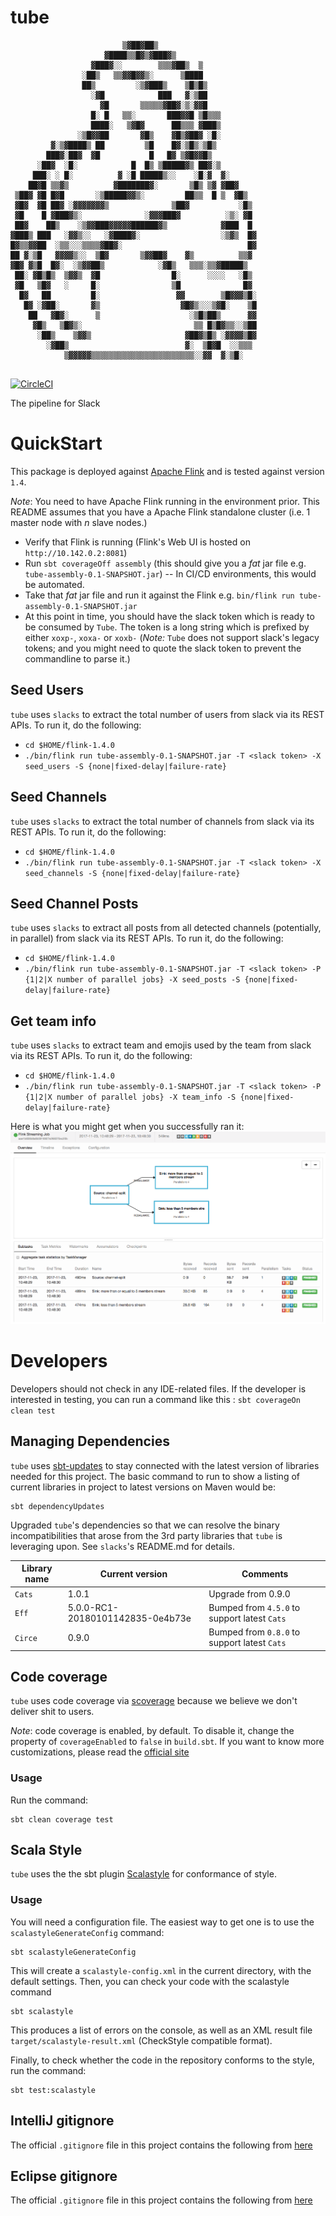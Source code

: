 # tube

```
                         ▒▓██▓██▒
                     ▓████▒▒█▓▒▓███▓▒
                  ▓███▓░░        ▒▒▒▓██▒  ▒
                ░██▒   ▒▒▓▓█▓▓▒░      ▒████
                ██▒         ░▒▓███▒    ▒█▒█▒
                  ░▓█            ███   ▓░▒██
                    ▓█       ▒▒▒▒▒▓██▓░▒░▓▓█
                  █░ █   ▒▒░       ███▓▓█ ▒█▒▒▒
                  ████░   ▒▓█▓      ██▒▒▒ ▓███▒
               ░▒█▓▓██       ▓█▒    ▓█▒▓██▓ ░█░
         ▓░▒▓████▒ ██         ▒█    █▓░▒█▒░▒█▒
        ███▓░██▓  ▓█           █   █▓ ▒▓█▓▓█▒
      ░██▓  ░█░            █  █▒ ▒█████▓▒ ██▓░▒
     ███░ ░ █░          ▓ ░█ █████▒░░    ░█░▓  ▓░
    ██▓█ ▒▒▓▒          ▓███████▓░       ▒█▒ ▒▓ ▓██▓
 ▒██▓ ▓█ █▓█       ░▒█████▓▓▒░         ██▒▒  █ ▒  ▓█▒
 ▓█▓  ▓█ ██▓ ░▓▓▓▓▓▓▓▒              ▒██▓           ░█▒
 ▓█    █ ▓███▓▒░              ░▓▓▓███▓          ░▒░ ▓█
 ██▓    ██▒    ░▒▓▓███▓▓▓▓▓██████▓▒            ▓███  █
▓███▒ ███   ░▓▓▒░░   ░▓████▓░                  ░▒▓▒  █▓
█▓▒▒▓▓██  ░▒▒░░░▒▒▒▒▓██▓░                            █▓
██ ▓░▒█   ▓▓▓▓▒░░  ▒█▓       ▒▓▓██▓    ▓▒          ▒▒▓
▓█▓ ▓▒█  █▓░  ░▒▓▓██▒            ░▓█▒   ▒▒▒░▒▒▓█████▒
 ██░ ▓█▒█▒  ▒▓▓▒  ▓█                █░      ░░░░   ░█▒
 ▓█   ▒█▓   ░     █░                ▒█              █▓
  █▓   ██         █░                 ▓▓        ▒█▓▓▓▒█░
   █▓ ░▓██░       ▓▒                  ▓█▓▒░░░▒▓█░    ▒█
    ██   ▓█▓░      ▒                    ░▒█▒██▒      ▓▓
     ▓█▒   ▒█▓▒░                         ▒▒ █▒█▓▒▒░░▒██
      ░██▒    ▒▓▓▒                     ▓██▓▒█▒ ░▓▓▓▓▒█▓
        ░▓██▒                          ▓░  ▒█▓█  ░░▒▒▒
            ▒▓▓▓▓▓▒▒▒▒▒▒▒▒▒▒▒▒▒▒▒▒▒▒▒▒▒▒▒░░▓▓  ▓░▒█░
            
```

[![CircleCI](https://circleci.com/gh/nugit/tube/tree/master.svg?style=svg)](https://circleci.com/gh/nugit/tube/tree/master)

The pipeline for Slack

# QuickStart

This package is deployed against [Apache Flink](http://flink.apache.org) and is tested against version `1.4`.

*Note*: You need to have Apache Flink running in the environment prior. This
README assumes that you have a Apache Flink standalone cluster (i.e. 1 master
node with _n_ slave nodes.)

- Verify that Flink is running (Flink's Web UI is hosted on `http://10.142.0.2:8081`)
- Run `sbt coverageOff assembly` (this should give you a _fat_ jar file e.g.  `tube-assembly-0.1-SNAPSHOT.jar`)
-- In CI/CD environments, this would be automated.
- Take that _fat_ jar file and run it against the Flink e.g. `bin/flink run tube-assembly-0.1-SNAPSHOT.jar`
- At this point in time, you should have the slack token which is ready to be
  consumed by `Tube`. The token is a long string which is prefixed by either
  `xoxp-`, `xoxa-` or `xoxb-` (*Note:* `Tube` does not support slack's legacy
  tokens; and you might need to quote the slack token to prevent the
  commandline to parse it.)
## Seed Users

`tube` uses `slacks` to extract the total number of users from slack via its
REST APIs. To run it, do the following:

- `cd $HOME/flink-1.4.0`
- `./bin/flink run tube-assembly-0.1-SNAPSHOT.jar -T <slack token> -X seed_users -S {none|fixed-delay|failure-rate}`

## Seed Channels

`tube` uses `slacks` to extract the total number of channels from slack via its
REST APIs. To run it, do the following:

- `cd $HOME/flink-1.4.0`
- `./bin/flink run tube-assembly-0.1-SNAPSHOT.jar -T <slack token> -X seed_channels -S {none|fixed-delay|failure-rate}`

## Seed Channel Posts

`tube` uses `slacks` to extract all posts from all detected channels (potentially, in parallel) from slack via its
REST APIs. To run it, do the following:

- `cd $HOME/flink-1.4.0`
- `./bin/flink run tube-assembly-0.1-SNAPSHOT.jar -T <slack token> -P {1|2|X number of parallel jobs} -X seed_posts -S {none|fixed-delay|failure-rate}`

## Get team info

`tube` uses `slacks` to extract team and emojis used by the team from slack via its REST APIs. To run it, do the following:

- `cd $HOME/flink-1.4.0`
- `./bin/flink run tube-assembly-0.1-SNAPSHOT.jar -T <slack token> -P {1|2|X number of parallel jobs} -X team_info -S {none|fixed-delay|failure-rate}`

Here is what you might get when you successfully ran it:
![Screen to Tube running against Flink](./images/tube_on_flink.png)

# Developers

Developers should not check in any IDE-related files. If the developer is
interested in testing, you can run a command like this : `sbt coverageOn clean test`

## Managing Dependencies

`tube` uses [sbt-updates](https://github.com/rtimush/sbt-updates) to stay connected with the latest version of
libraries needed for this project. The basic command to run to show a listing
of current libraries in project to latest versions on Maven would be:
```
sbt dependencyUpdates
```

Upgraded `tube`'s dependencies so that we can resolve the binary incompatibilities that arose from the 3rd party libraries that `tube` is leveraging upon. See `slacks`'s README.md for details.

Library name | Current version | Comments
-------------| ----------------|----------
`Cats`       | 1.0.1           | Upgrade from 0.9.0
`Eff`        | 5.0.0-RC1-20180101142835-0e4b73e| Bumped from `4.5.0` to support latest `Cats`
`Circe`      | 0.9.0 | Bumped from `0.8.0` to support latest `Cats`

## Code coverage

`tube` uses code coverage via [scoverage](https://github.com/scoverage/sbt-scoverage) because we believe we don't deliver shit to users.

*Note*: code coverage is enabled, by default. To disable it, change the
property of `coverageEnabled` to `false` in `build.sbt`. If you want to know
more customizations, please read the [official site](https://github.com/scoverage/sbt-scoverage)

### Usage

Run the command:
```
sbt clean coverage test
```

## Scala Style

`tube` uses the the sbt plugin [Scalastyle](http://www.scalastyle.org/sbt.html) for conformance of style.

### Usage

You will need a configuration file. The easiest way to get one is to use the `scalastyleGenerateConfig` command:
```
sbt scalastyleGenerateConfig
```
This will create a `scalastyle-config.xml` in the current directory, with the default settings. Then, you can check your code with the scalastyle command
```
sbt scalastyle
```
This produces a list of errors on the console, as well as an XML result file `target/scalastyle-result.xml` (CheckStyle compatible format).

Finally, to check whether the code in the repository conforms to the style, run
the command:
```
sbt test:scalastyle
```

## IntelliJ gitignore

The official `.gitignore` file in this project contains the following from
[here](https://github.com/github/gitignore/blob/master/Global/JetBrains.gitignore)

## Eclipse gitignore

The official `.gitignore` file in this project contains the following from 
[here](https://github.com/github/gitignore/blob/master/Global/Eclipse.gitignore)

